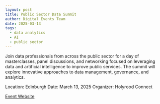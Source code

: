 ```yaml
---
layout: post
title: Public Sector Data Summit
author: Digital Events Team
date: 2025-03-13
tags:
  - data analytics
  - AI
  - public sector
---
```


Join data professionals from across the public sector for a day of masterclasses, panel discussions, and networking focused on leveraging data and artificial intelligence to improve public services. The summit will explore innovative approaches to data management, governance, and analytics.

Location: Edinburgh
Date: March 13, 2025
Organizer: Holyrood Connect

[Event Website](https://www.holyrood.com/events/public-sector-data-summit)
